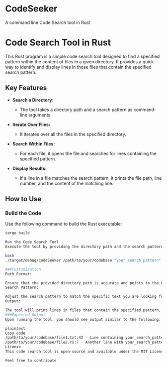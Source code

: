# CodeSeeker
A command line Code Search tool in Rust
# Code Search Tool in Rust



This Rust program is a simple code search tool designed to find a specified pattern within the content of files in a given directory. It provides a quick way to identify and display lines in those files that contain the specified search pattern.

## Key Features

- **Search a Directory:**
  - The tool takes a directory path and a search pattern as command-line arguments.

- **Iterate Over Files:**
  - It iterates over all the files in the specified directory.

- **Search Within Files:**
  - For each file, it opens the file and searches for lines containing the specified pattern.

- **Display Results:**
  - If a line in a file matches the search pattern, it prints the file path, line number, and the content of the matching line.

## How to Use

### Build the Code

Use the following command to build the Rust executable:

```bash
cargo build

Run the Code Search Tool
Execute the tool by providing the directory path and the search pattern as command-line arguments:

bash
./target/debug/CodeSeeker /path/to/your/codebase "your_search_pattern"

###Customization
Path Format:

Ensure that the provided directory path is accurate and points to the directory you want to search.
Search Pattern:

Adjust the search pattern to match the specific text you are looking for in your codebase.
Output:

The tool will print lines in files that contain the specified pattern, along with file paths and line numbers.
###Expected Output
Upon running the tool, you should see output similar to the following:

plaintext
Copy code
/path/to/your/codebase/file1.txt:42 - Line containing your_search_pattern
/path/to/your/codebase/file2.rs:7 - Another line with your_search_pattern
License
This code search tool is open-source and available under the MIT License.

Feel free to contribute